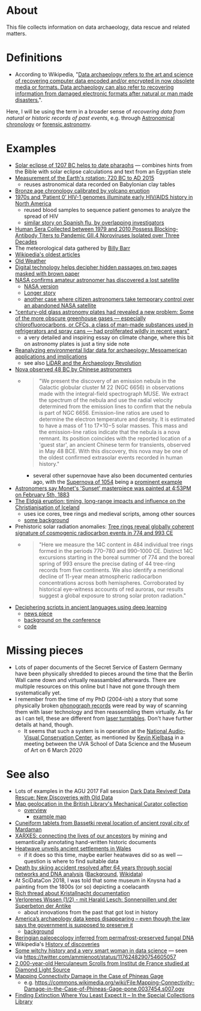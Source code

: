 # About

This file collects information on data archaeology, data rescue and related matters.

# Definitions

- According to Wikipedia, "[Data archaeology refers to the art and science of recovering computer data encoded and/or encrypted in now obsolete media or formats. Data archaeology can also refer to recovering information from damaged electronic formats after natural or man made disasters.](https://en.wikipedia.org/w/index.php?title=Data_archaeology&oldid=882440063)".

Here, I will be using the term in a broader sense of *recovering data from natural or historic records of past events*, e.g. through [Astronomical chronology](https://en.wikipedia.org/wiki/Astronomical_chronology) or [forensic astronomy](https://en.wikipedia.org/wiki/Forensic_astronomy).

# Examples

* [Solar eclipse of 1207 BC helps to date pharaohs](https://doi.org/10.1093/astrogeo/atx178) &mdash; combines hints from the Bible with solar eclipse calculations and text from an Egyptian stele
* [Measurement of the Earth's rotation: 720 BC to AD 2015](https://doi.org/10.1098/rspa.2016.0404)
  - reuses astronomical data recorded on Babylonian clay tables
* [Bronze age chronology calibrated by volcano eruption](http://web.archive.org/web/20210525042236/https://news.uchicago.edu/story/worlds-oldest-weather-report-could-revise-bronze-age-chronology)
* [1970s and ‘Patient 0’ HIV-1 genomes illuminate early HIV/AIDS history in North America](https://doi.org/10.1038/nature19827)
  - reused blood samples to sequence patient genomes to analyze the spread of HIV
  - [similar story on Spanish flu, by overlapping investigators](https://www.statnews.com/2018/12/05/1918-spanish-flu-unraveling-mystery/)
* [Human Sera Collected between 1979 and 2010 Possess Blocking-Antibody Titers to Pandemic GII.4 Noroviruses Isolated over Three Decades](https://doi.org/10.1128/JVI.00567-17)
* The meteorological data gathered by [Billy Barr](https://en.wikipedia.org/wiki/Billy_Barr_(naturalist))
* [Wikipedia's oldest articles](https://en.wikipedia.org/wiki/Wikipedia:Wikipedia%27s_oldest_articles)
* [Old Weather](https://www.oldweather.org/)
* [Digital technology helps decipher hidden passages on two pages masked with brown paper](https://www.theguardian.com/books/2018/may/15/anne-franks-dirty-jokes-found-diary-pages-covered-brown-paper)
* [NASA confirms amateur astronomer has discovered a lost satellite](https://doi.org/10.1126/science.aat1319)
  - [NASA version](https://www.nasa.gov/feature/goddard/2018/nasa-image-confirmed)
  - [Longer story](https://www.washingtonpost.com/news/speaking-of-science/wp/2018/01/31/nasa-lost-contact-with-a-satellite-12-years-ago-an-amateur-just-found-its-signal/)
  - [another case where citizen astronomers take temporary control over an abandoned NASA satellite](https://en.wikipedia.org/wiki/International_Cometary_Explorer#Further_contact)
* ["century-old glass astronomy plates had revealed a new problem: Some of the more obscure greenhouse gases — especially chlorofluorocarbons, or CFCs, a class of man-made substances used in refrigerators and spray cans — had proliferated wildly in recent years"](https://web.archive.org/web/20181230140912/https://www.nytimes.com/interactive/2018/08/01/magazine/climate-change-losing-earth.html)
  - a very detailed and inspiring essay on climate change, where this bit on astronomy plates is just a tiny side note
* [Reanalyzing environmental lidar data for archaeology: Mesoamerican applications and implications](https://doi.org/10.1016/j.jasrep.2016.07.029)
  - see also [LiDAR and the Archaeology Revolution](https://www.gislounge.com/lidar-archaeology-revolution/)
* [Nova observed 48 BC by Chinese astronomers](https://arxiv.org/abs/1904.11515)
  - > "We present the discovery of an emission nebula in the Galactic globular cluster M 22 (NGC 6656) in observations made with the integral-field spectrograph MUSE. We extract the spectrum of the nebula and use the radial velocity determined from the emission lines to confirm that the nebula is part of NGC 6656. Emission-line ratios are used to determine the electron temperature and density. It is estimated to have a mass of 1 to 17×10−5 solar masses. This mass and the emission-line ratios indicate that the nebula is a nova remnant. Its position coincides with the reported location of a 'guest star', an ancient Chinese term for transients, observed in May 48 BCE. With this discovery, this nova may be one of the oldest confirmed extrasolar events recorded in human history."
    - several other supernovae have also been documented centuries ago, with the [Supernova of 1054](https://en.wikipedia.org/wiki/SN_1054) being a [prominent example](http://scihi.org/supernova-1054-crab-nebula/)
* [Astronomers say Monet's 'Sunset' masterpiece was painted at 4:53PM on February 5th, 1883](https://www.theverge.com/2014/1/24/5340688/astronomers-say-monets-sunset-masterpiece-was-painted-at-4-53-pm-on)
* [The Eldgjá eruption: timing, long-range impacts and influence on the Christianisation of Iceland](https://doi.org/10.1007/s10584-018-2171-9)
  - uses ice cores, tree rings and medieval scripts, among other sources
  - [some background](https://www.sciencealert.com/how-a-volcanic-outburst-1-000-years-ago-was-so-brutal-it-slayed-gods-ragnarok-norse-voluspa-eldgja)
* Prehistoric solar radiation anomalies: [Tree rings reveal globally coherent signature of cosmogenic radiocarbon events in 774 and 993 CE](https://www.wikidata.org/wiki/Q57094208)
  - > "Here we measure the 14C content in 484 individual tree rings formed in the periods 770–780 and 990–1000 CE. Distinct 14C excursions starting in the boreal summer of 774 and the boreal spring of 993 ensure the precise dating of 44 tree-ring records from five continents. We also identify a meridional decline of 11-year mean atmospheric radiocarbon concentrations across both hemispheres. Corroborated by historical eye-witness accounts of red auroras, our results suggest a global exposure to strong solar proton radiation."
* [Deciphering scripts in ancient languages using deep learning](https://www.wikidata.org/wiki/Q67496406)
  - [news piece](https://weirdnews.info/2019/07/17/a-i-is-translating-messages-of-long-lost-languages/)
  - [background on the conference]()
  - [code](https://github.com/j-luo93/NeuroDecipher)
    

# Missing pieces

- Lots of paper documents of the Secret Service of Eastern Germany have been physically shredded to pieces around the time that the Berlin Wall came down and virtually reassambled afterwards. There are multiple resources on this online but I have not gone through them systematically yet.
- I remember from the time of my PhD (2004-ish) a story that some physically broken [phonograph records](https://en.wikipedia.org/wiki/Phonograph_record) were read by way of scanning them with laser technology and then reassembling them virtually. As far as I can tell, these are different from [laser turntables](https://eandt.theiet.org/content/articles/2011/11/laser-turntables-when-lasers-get-groovy/). Don't have further details at hand, though.
  - It seems that such a system is in operation at the [National Audio-Visual Conservation Center](https://en.wikipedia.org/wiki/National_Audio-Visual_Conservation_Center), as mentioned by [Kevin Kielbasa](http://web.archive.org/web/20200306221332/https://publicsearch.people.virginia.edu/person/jkk8j) in a meeting between the UVA School of Data Science and the Museum of Art on 6 March 2020

# See also

* Lots of examples in the AGU 2017 Fall session [Dark Data Revived! Data Rescue: New Discoveries with Old Data](https://agu.confex.com/agu/fm17/preliminaryview.cgi/Session26843)
* [Map geolocation in the British Library's Mechanical Curator collection](https://commons.wikimedia.org/wiki/Commons:British_Library/Mechanical_Curator_collection/georeferencing_status)
  - [overview](http://www.bl.uk/georeferencer/georeferencingmap.html)
    - [example map](http://british-library.georeferencer.com/map/y6J21at7ahoCxzxkx5VoWu/201712151550-OBT9Z9/visualize)
* [Cuneiform tablets from Bassetki reveal location of ancient royal city of Mardaman](https://www.uni-tuebingen.de/en/newsfullview-landingpage/article/cuneiform-tablets-from-bassetki-reveal-location-of-ancient-royal-city-of-mardaman.html)
* [XARXES: connecting the lives of our ancestors](http://www.cvc.uab.es/outreach/?p=291) by mining and semantically annotating hand-written historic documents
* [Heatwave unveils ancient settlements in Wales](https://www.bbc.com/news/amp/uk-wales-44746447)
  - if it does so this time, maybe earlier heatwaves did so as well &mdash; question is where to find suitable data
* [Death by skiing accident resolved after 64 years through social networks and DNA analysis](https://twitter.com/poliziadistato/status/1023434264552062976) ([Background](https://www.20minutes.fr/societe/2314811-20180730-italie-skieur-francais-disparu-64-ans-identifie-grace-reseaux-sociaux), [Wikidata](https://www.wikidata.org/wiki/Q55841497))
* At SciDataCon 2018, I was told that some museum in Knysna had a painting from the 1800s (or so) depicting a coelacanth
* [Rich thread about Kristallnacht documentation](https://twitter.com/ElishevaAvital/status/1060914913328148480)
* [Verlorenes Wissen (1/2) - mit Harald Lesch: Sonnenpillen und der Superbeton der Antike](https://www.zdf.de/dokumentation/terra-x/verlorenes-wissen-mit-harald-lesch-sonnenpillen-und-der-superbeton-der-antike-100.html)
  - about innovations from the past that got lost in history
* [America’s archaeology data keeps disappearing – even though the law says the government is supposed to preserve it](https://theconversation.com/americas-archaeology-data-keeps-disappearing-even-though-the-law-says-the-government-is-supposed-to-preserve-it-104674)
  - [background](https://www.tdar.org/why-tdar/compliance/)
* [Beringian paleoecology inferred from permafrost-preserved fungal DNA](https://www.wikidata.org/wiki/Q28770029)
* Wikipedia's [History of discoveries](https://en.wikipedia.org/wiki/History_of_discoveries)
* [Some witchy history and a very smart woman in data science](https://ammienoot.com/brain-fluff/some-witchy-history-and-a-very-smart-woman-in-data-science/) &mdash; seen via https://twitter.com/ammienoot/status/1176248290754605057
* [2,000-year-old Herculaneum Scrolls from Institut de France studied at Diamond Light Source](https://www.eurekalert.org/pub_releases/2019-10/dls-2hs100219.php)
* [Mapping Connectivity Damage in the Case of Phineas Gage](https://doi.org/10.1371/journal.pone.0037454)
  - e.g. https://commons.wikimedia.org/wiki/File:Mapping-Connectivity-Damage-in-the-Case-of-Phineas-Gage-pone.0037454.s007.ogv
* [Finding Extinction Where You Least Expect It – In the Special Collections Library](https://news.virginia.edu/content/finding-extinction-where-you-least-expect-it-special-collections-library)
